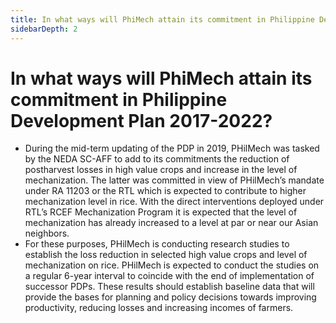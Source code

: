 ```yaml
---
title: In what ways will PhiMech attain its commitment in Philippine Development Plan 20172022?
sidebarDepth: 2
---
```


# In what ways will PhiMech attain its commitment in Philippine Development Plan 2017-2022?


 - During the mid-term updating of the PDP in 2019, PHilMech was tasked by the NEDA SC-AFF to add to its commitments the reduction of postharvest losses in high value crops and increase in the level of mechanization. The latter was committed in view of PHilMech’s mandate under RA 11203 or the RTL which is expected to contribute to higher mechanization level in rice. With the direct interventions deployed under RTL’s RCEF Mechanization Program it is expected that the level of mechanization has already increased to a level at par or near our Asian neighbors.
 - For these purposes, PHilMech is conducting research studies to establish the loss reduction in selected high value crops and level of mechanization on rice. PHilMech is expected to conduct the studies on a regular 6-year interval to coincide with the end of implementation of successor PDPs. These results should establish baseline data that will provide the bases for planning and policy decisions towards improving productivity, reducing losses and increasing incomes of farmers.
